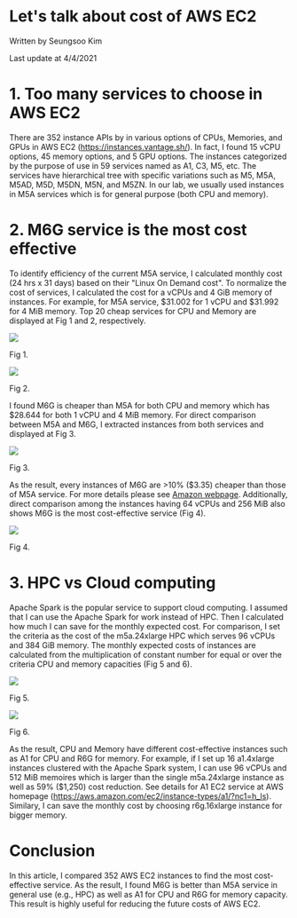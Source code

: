 # Let's talk about cost of AWS EC2

Written by Seungsoo Kim

Last update at 4/4/2021



# 1. Too many services to choose in AWS EC2

There are 352 instance APIs by in various options of CPUs, Memories, and GPUs in AWS EC2 (https://instances.vantage.sh/). In fact, I found 15 vCPU options, 45 memory options, and 5 GPU options. The instances categorized by the purpose of use in 59 services named as A1, C3, M5, etc. The services have hierarchical tree with specific variations such as M5, M5A, M5AD, M5D, M5DN, M5N, and M5ZN. In our lab, we usually used instances in M5A services which is for general purpose (both CPU and memory).



# 2. M6G service is the most cost effective

To identify efficiency of the current M5A service, I calculated monthly cost (24 hrs x 31 days) based on their "Linux On Demand cost". To normalize the cost of services, I calculated the cost for a vCPUs and 4 GiB memory of instances. For example, for M5A service, \$31.002 for 1 vCPU and \$31.992 for 4 MiB memory. Top 20 cheap services for CPU and Memory are displayed at Fig 1 and 2, respectively.

![](figs/Fig1.png)

Fig 1.

![](figs/Fig2.png)

Fig 2.



I found M6G is cheaper than M5A for both CPU and memory which has \$28.644 for both 1 vCPU and 4 MiB memory. For direct comparison between M5A and M6G, I extracted instances from both services and displayed at Fig 3.

![](figs/Fig3.png)

Fig 3.



As the result, every instances of M6G are >10% (\$3.35) cheaper than those of M5A service. For more details please see [Amazon webpage](https://aws.amazon.com/ec2/instance-types/m6/?nc1=h_ls). Additionally, direct comparison among the instances having 64 vCPUs and 256 MiB also shows M6G is the most cost-effective service (Fig 4).

![](figs/Fig4.png)

Fig 4.



# 3. HPC vs Cloud computing

Apache Spark is the popular service to support cloud computing. I assumed that I can use the Apache Spark for work instead of HPC. Then I calculated how much I can save for the monthly expected cost. For comparison, I set the criteria as the cost of the m5a.24xlarge HPC which serves 96 vCPUs and 384 GiB memory. The monthly expected costs of instances are calculated from the multiplication of constant number for equal or over the criteria CPU and memory capacities (Fig 5 and 6).

![](figs/Fig5.png)

Fig 5.

![](figs/Fig6.png)

Fig 6.



As the result, CPU and Memory have different cost-effective instances such as A1 for CPU and R6G for memory. For example, if I set up 16 a1.4xlarge instances clustered with the Apache Spark system, I can use 96 vCPUs and 512 MiB memoires which is larger than the single m5a.24xlarge instance as well as 59% (\$1,250) cost reduction. See details for A1 EC2 service at AWS homepage (https://aws.amazon.com/ec2/instance-types/a1/?nc1=h_ls). Similary, I can save the monthly cost by choosing r6g.16xlarge instance for bigger memory.



# Conclusion

In this article, I compared 352 AWS EC2 instances to find the most cost-effective service. As the result, I found M6G is better than M5A service in general use (e.g., HPC) as well as A1 for CPU and R6G for memory capacity. This result is highly useful for reducing the future costs of AWS EC2.

